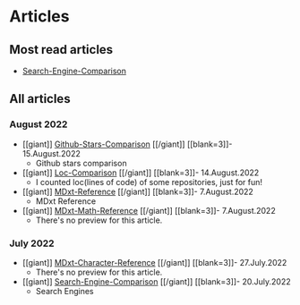 # Articles

## Most read articles

- [Search-Engine-Comparison](Search-Engine-Comparison.html)

## All articles


### August 2022

- [[giant]] [Github-Stars-Comparison](Github-Stars-Comparison.html) [[/giant]] [[blank=3]]- 15.August.2022
  - Github stars comparison
- [[giant]] [Loc-Comparison](Loc-Comparison.html) [[/giant]] [[blank=3]]- 14.August.2022
  - I counted loc(lines of code) of some repositories, just for fun!
- [[giant]] [MDxt-Reference](MDxt-Reference.html) [[/giant]] [[blank=3]]- 7.August.2022
  - MDxt Reference
- [[giant]] [MDxt-Math-Reference](MDxt-Math-Reference.html) [[/giant]] [[blank=3]]- 7.August.2022
  - There's no preview for this article.

### July 2022

- [[giant]] [MDxt-Character-Reference](MDxt-Character-Reference.html) [[/giant]] [[blank=3]]- 27.July.2022
  - There's no preview for this article.
- [[giant]] [Search-Engine-Comparison](Search-Engine-Comparison.html) [[/giant]] [[blank=3]]- 20.July.2022
  - Search Engines
